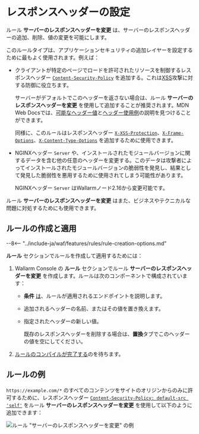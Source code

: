 # レスポンスヘッダーの設定

ルール **サーバーのレスポンスヘッダーを変更** は、サーバーのレスポンスヘッダーの追加、削除、値の変更を可能にします。

このルールタイプは、アプリケーションセキュリティの追加レイヤーを設定するために最もよく使用されます。例えば：

* クライアントが特定のページでロードを許可されたリソースを制御するレスポンスヘッダー [`Content-Security-Policy`](https://developer.mozilla.org/en-US/docs/Web/HTTP/Headers/Content-Security-Policy) を追加する。これは[XSS](../../attacks-vulns-list.md#crosssite-scripting-xss)攻撃に対する防御に役立ちます。

  サーバーがデフォルトでこのヘッダーを返さない場合は、ルール **サーバーのレスポンスヘッダーを変更** を使用して追加することが推奨されます。MDN Web Docsでは、[可能なヘッダー値](https://developer.mozilla.org/en-US/docs/Web/HTTP/Headers/Content-Security-Policy#directives)と[ヘッダー使用例](https://developer.mozilla.org/en-US/docs/Web/HTTP/CSP#examples_common_use_cases)の説明を見つけることができます。

  同様に、このルールはレスポンスヘッダー [`X-XSS-Protection`](https://developer.mozilla.org/en-US/docs/Web/HTTP/Headers/X-XSS-Protection)、[`X-Frame-Options`](https://developer.mozilla.org/en-US/docs/Web/HTTP/Headers/X-Frame-Options)、[`X-Content-Type-Options`](https://developer.mozilla.org/en-US/docs/Web/HTTP/Headers/X-Content-Type-Options) を追加するために使用できます。
* NGINXヘッダー `Server` や、インストールされたモジュールバージョンに関するデータを含む他の任意のヘッダーを変更する。このデータは攻撃者によってインストールされたモジュールバージョンの脆弱性を発見し、結果として発見した脆弱性を悪用するために使用されてしまう可能性があります。

  NGINXヘッダー `Server` はWallarmノード2.16から変更可能です。

ルール **サーバーのレスポンスヘッダーを変更** はまた、ビジネスやテクニカルな問題に対処するためにも使用できます。

## ルールの作成と適用

--8<-- "../include-ja/waf/features/rules/rule-creation-options.md"

**ルール** セクションでルールを作成して適用するためには：

1. Wallarm Console の **ルール** セクションでルール **サーバーのレスポンスヘッダーを変更** を作成します。ルールは次のコンポーネントで構成されています：

     * **条件** [は](rules.md#rule-branches)、ルールが適用されるエンドポイントを説明します。
     * 追加されるヘッダーの名前、またはその値を置き換えます。
     * 指定されたヘッダーの新しい値。

       既存のレスポンスヘッダーを削除する場合は、**置換**タブでこのヘッダーの値を空にしてください。

2. [ルールのコンパイルが完了する](rules.md)のを待ちます。

## ルールの例

`https://example.com/*` のすべてのコンテンツをサイトのオリジンからのみに許可するために、レスポンスヘッダー [`Content-Security-Policy: default-src 'self'`](https://developer.mozilla.org/en-US/docs/Web/HTTP/CSP#example_1) をルール **サーバーのレスポンスヘッダーを変更** を使用して以下のように追加できます：

![ルール "サーバーのレスポンスヘッダーを変更" の例](../../images/user-guides/rules/add-replace-response-header.png)